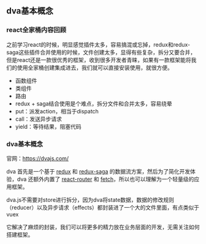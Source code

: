 ## dva基本概念



### react全家桶内容回顾

之前学习react的时候，明显感觉插件太多，容易搞混或忘掉，redux和redux-saga这些插件合并使用的时候，文件创建太多，显得有些复杂，拆分又要合并，但是react还是一款很优秀的框架，收到很多开发者青睐，如果有一款框架能将我们的使用全家桶创建集成进去，我们就可以直接安装使用，就很方便。



* 函数组件
* 类组件
* 路由
* redux + saga结合使用是个难点，拆分文件和合并太多，容易绕晕
* put：派发action，相当于dispatch
* call：发送异步请求
* yield：等待结果，阻塞代码





### dva基本概念

官网：https://dvajs.com/



dva 首先是一个基于 [redux](https://github.com/reduxjs/redux) 和 [redux-saga](https://github.com/redux-saga/redux-saga) 的数据流方案，然后为了简化开发体验，dva 还额外内置了 [react-router](https://github.com/ReactTraining/react-router) 和 [fetch](https://github.com/github/fetch)，所以也可以理解为一个轻量级的应用框架。



dva.js不需要对store进行拆分，因为dva将state数据，数据的修改规则（reducer）以及异步请求（effects）都封装进了一个大的文件里面，有点类似于vuex



它解决了麻烦的封装，我们可以将更多的精力放在业务层面的开发，无需关注如何搭建框架。